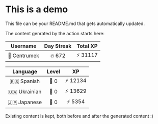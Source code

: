 # This is a demo

This file can be your README.md that gets automatically updated.

The content genrated by the action starts here:

<!--START_SECTION:duolingoStats-->
<!-- Automatically generated with https://github.com/centrumek/duolingo-readme-stats-->

| Username | Day Streak | Total XP |
|:---:|:---:|:---:|
| 👤 Centrumek | 🔥 672 | ⚡ 31117 |

| Language | Level | XP |
|:---:|:---:|:---:|
| 🇪🇸 Spanish | 👑 0 | ⚡ 12134 |
| 🇺🇦 Ukrainian | 👑 0 | ⚡ 13629 |
| 🇯🇵 Japanese | 👑 0 | ⚡ 5354 |

<!--END_SECTION:duolingoStats-->

Existing content is kept, both before and after the generated content :)
